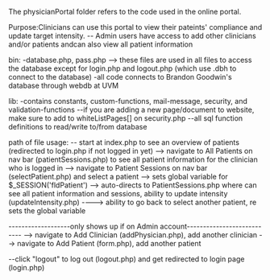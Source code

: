 The physicianPortal folder refers to the code used in the online portal. 


Purpose:Clinicians can use this portal to view their pateints' compliance and update target intensity. 
-- Admin users have access to add other clinicians and/or patients andcan also view all patient information


bin:
-database.php, pass.php --> these files are used in all files to access the database except for login.php and logout.php (which use .dbh to connect to the database)
-all code connects to Brandon Goodwin's database through webdb at UVM

lib:
-contains constants, custom-functions, mail-message, security, and validation-functions
    --if you are adding a new page/document to website, make sure to add to whiteListPages[] on security.php
    --all sql function definitions to read/write to/from database
    
   
path of file usage:
-- start at index.php to see an overview of patients (redirected to login.php if not logged in yet)
--> navigate to All Patients on nav bar (patientSessions.php) to see all patient information for the clinician who is logged in
--> navigate to Patient Sessions on nav bar (selectPatient.php) and select a patient --> sets global variable for $_SESSION('fldPatient')
--> auto-directs to PatientSessions.php where can see all patient information and sessions, ability to update intensity (updateIntensity.php)
----> ability to go back to select another patient, re sets the global variable

-------------------only shows up if on Admin account---------------------------
--> navigate to Add Clinician (addPhysician.php), add another clinician
--> navigate to Add Patient (form.php), add another patient

--click "logout" to log out (logout.php) and get redirected to login page (login.php)
